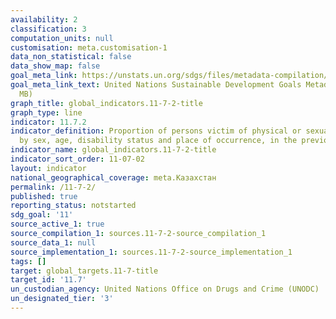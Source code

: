 ```yaml
---
availability: 2
classification: 3
computation_units: null
customisation: meta.customisation-1
data_non_statistical: false
data_show_map: false
goal_meta_link: https://unstats.un.org/sdgs/files/metadata-compilation/Metadata-Goal-11.pdf
goal_meta_link_text: United Nations Sustainable Development Goals Metadata (PDF 4.0
  MB)
graph_title: global_indicators.11-7-2-title
graph_type: line
indicator: 11.7.2
indicator_definition: Proportion of persons victim of physical or sexual harassment,
  by sex, age, disability status and place of occurrence, in the previous 12 months
indicator_name: global_indicators.11-7-2-title
indicator_sort_order: 11-07-02
layout: indicator
national_geographical_coverage: meta.Казахстан
permalink: /11-7-2/
published: true
reporting_status: notstarted
sdg_goal: '11'
source_active_1: true
source_compilation_1: sources.11-7-2-source_compilation_1
source_data_1: null
source_implementation_1: sources.11-7-2-source_implementation_1
tags: []
target: global_targets.11-7-title
target_id: '11.7'
un_custodian_agency: United Nations Office on Drugs and Crime (UNODC)
un_designated_tier: '3'
---
```

